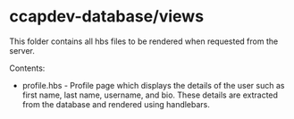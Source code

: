 # ccapdev-database/views

This folder contains all hbs files to be rendered when requested from the server.

Contents:
- profile.hbs - Profile page which displays the details of the user such as first name, last name, username, and bio. These details are extracted from the database and rendered using handlebars.
